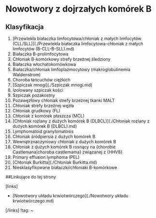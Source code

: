 # Nowotwory z dojrzałych komórek B



## Klasyfikacja

1. [Przewlekła białaczka limfocytowa/chłoniak z małych limfocytów (CLL/SLL)](./Przewlekła białaczka limfocytowa-chłoniak z małych limfocytów (B-CLL-B-SLL).md)
2. Białaczka B-prolimfocytowa
3. Chłoniak B-komórkowy strefy brzeżnej śledziony
4. Białaczka włochatokomówkowa
5. Białaczka/chłoniak limfoplazmocytowy (makroglobulinemia Waldenstrom)
6. Choroba łańcuchów ciężkich
7. [Szpiczak mnogi](./Szpiczak mnogi.md)
8. Izolowany szpiczak kości
9. Szpiczak pozakostny
10. Pozawęzłowy chłoniak strefy brzeżnej tkanki MALT
11. Chłoniak strefy brzeżnej węzła
12. Chłoniak grudkowy (FL)
13. Chłoniak z komórek płaszcza (MCL)
14. [Chłoniak rozlany z dużych komórek B (DLBCL)](./Chłoniak rozlany z dużych komórek B (DLBCL).md)
15. Lymphomatoid granylomatosis
16. Chłoniak śródpiersia z dużych komórek B
17. Wewnątrznaczyniowy chłoniak z dużych komórek B
18. Chłoniak z dużych komórek B rosnący na {chorobie Castlemana|choroba castlemama} związanej z {HHV8}
19. Primary effusion lymphoma (PEL)
20. [Chłoniak Burkitta](./Chłoniak Burkitta.md)
21. Niesklasyfikowane białaczki/chłoniaki B-komórkowe



##Linkujące do tej strony

[links]

- [Nowotwory układu krwiotwórczego](./Nowotwory układu krwiotwórczego.md)


[/links]
!tag:
~


